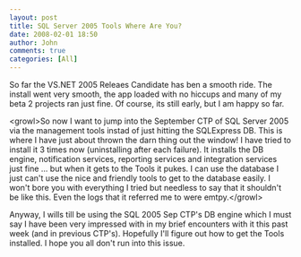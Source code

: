 ```yaml
---
layout: post
title: SQL Server 2005 Tools Where Are You?
date: 2008-02-01 18:50
author: John
comments: true
categories: [All]
---
```

<P>So far the VS.NET 2005 Releaes Candidate has ben a smooth ride. The install went very smooth, the app loaded with no hiccups and many of my beta 2 projects ran just fine. Of course, its still early, but I am happy so far. </P> <P>&lt;growl&gt;So now I want to jump into the September CTP of SQL Server 2005 via the management tools instad of just hitting the SQLExpress DB. This is where I have just about thrown the darn thing out the window! I have tried to install it 3 times now (uninstalling after each failure). It installs the DB engine, notification services, reporting services and integration services just fine ... but when it gets to the Tools it pukes. I can use the database I just can't use the nice and friendly tools to get to the database easily. I won't bore you with everything I tried but needless to say that it shouldn't be like this. Even the logs that it referred me to were emtpy.&lt;/growl&gt;</P> <P>Anyway, I wills till be using the SQL 2005 Sep CTP's DB engine which I must say I have been very impressed with in my brief encounters with it this past week (and in previous CTP's). Hopefully I'll figure out how to get the Tools installed. I hope you all don't run into this issue.</P>

